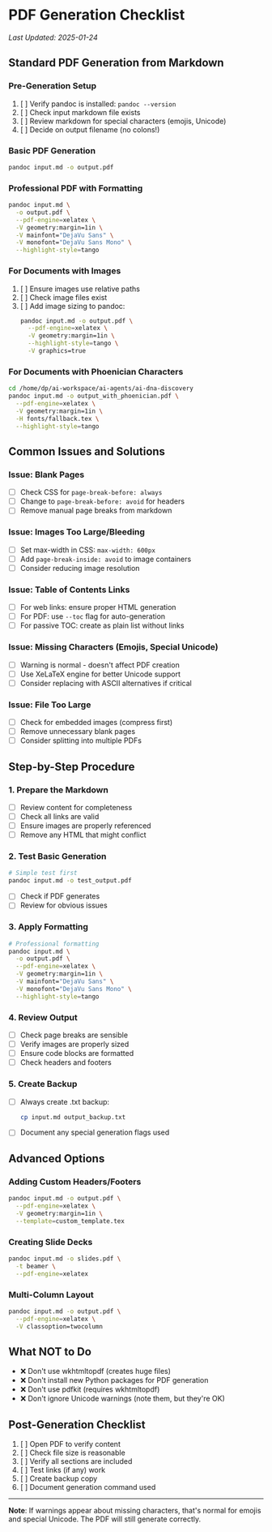 # PDF Generation Checklist

*Last Updated: 2025-01-24*

## Standard PDF Generation from Markdown

### Pre-Generation Setup
1. [ ] Verify pandoc is installed: `pandoc --version`
2. [ ] Check input markdown file exists
3. [ ] Review markdown for special characters (emojis, Unicode)
4. [ ] Decide on output filename (no colons!)

### Basic PDF Generation
```bash
pandoc input.md -o output.pdf
```

### Professional PDF with Formatting
```bash
pandoc input.md \
  -o output.pdf \
  --pdf-engine=xelatex \
  -V geometry:margin=1in \
  -V mainfont="DejaVu Sans" \
  -V monofont="DejaVu Sans Mono" \
  --highlight-style=tango
```

### For Documents with Images
1. [ ] Ensure images use relative paths
2. [ ] Check image files exist
3. [ ] Add image sizing to pandoc:
   ```bash
   pandoc input.md -o output.pdf \
     --pdf-engine=xelatex \
     -V geometry:margin=1in \
     --highlight-style=tango \
     -V graphics=true
   ```

### For Documents with Phoenician Characters
```bash
cd /home/dp/ai-workspace/ai-agents/ai-dna-discovery
pandoc input.md -o output_with_phoenician.pdf \
  --pdf-engine=xelatex \
  -V geometry:margin=1in \
  -H fonts/fallback.tex \
  --highlight-style=tango
```

## Common Issues and Solutions

### Issue: Blank Pages
- [ ] Check CSS for `page-break-before: always`
- [ ] Change to `page-break-before: avoid` for headers
- [ ] Remove manual page breaks from markdown

### Issue: Images Too Large/Bleeding
- [ ] Set max-width in CSS: `max-width: 600px`
- [ ] Add `page-break-inside: avoid` to image containers
- [ ] Consider reducing image resolution

### Issue: Table of Contents Links
- [ ] For web links: ensure proper HTML generation
- [ ] For PDF: use `--toc` flag for auto-generation
- [ ] For passive TOC: create as plain list without links

### Issue: Missing Characters (Emojis, Special Unicode)
- [ ] Warning is normal - doesn't affect PDF creation
- [ ] Use XeLaTeX engine for better Unicode support
- [ ] Consider replacing with ASCII alternatives if critical

### Issue: File Too Large
- [ ] Check for embedded images (compress first)
- [ ] Remove unnecessary blank pages
- [ ] Consider splitting into multiple PDFs

## Step-by-Step Procedure

### 1. Prepare the Markdown
- [ ] Review content for completeness
- [ ] Check all links are valid
- [ ] Ensure images are properly referenced
- [ ] Remove any HTML that might conflict

### 2. Test Basic Generation
```bash
# Simple test first
pandoc input.md -o test_output.pdf
```
- [ ] Check if PDF generates
- [ ] Review for obvious issues

### 3. Apply Formatting
```bash
# Professional formatting
pandoc input.md \
  -o output.pdf \
  --pdf-engine=xelatex \
  -V geometry:margin=1in \
  -V mainfont="DejaVu Sans" \
  -V monofont="DejaVu Sans Mono" \
  --highlight-style=tango
```

### 4. Review Output
- [ ] Check page breaks are sensible
- [ ] Verify images are properly sized
- [ ] Ensure code blocks are formatted
- [ ] Check headers and footers

### 5. Create Backup
- [ ] Always create .txt backup:
  ```bash
  cp input.md output_backup.txt
  ```
- [ ] Document any special generation flags used

## Advanced Options

### Adding Custom Headers/Footers
```bash
pandoc input.md -o output.pdf \
  --pdf-engine=xelatex \
  -V geometry:margin=1in \
  --template=custom_template.tex
```

### Creating Slide Decks
```bash
pandoc input.md -o slides.pdf \
  -t beamer \
  --pdf-engine=xelatex
```

### Multi-Column Layout
```bash
pandoc input.md -o output.pdf \
  --pdf-engine=xelatex \
  -V classoption=twocolumn
```

## What NOT to Do

- ❌ Don't use wkhtmltopdf (creates huge files)
- ❌ Don't install new Python packages for PDF generation
- ❌ Don't use pdfkit (requires wkhtmltopdf)
- ❌ Don't ignore Unicode warnings (note them, but they're OK)

## Post-Generation Checklist

1. [ ] Open PDF to verify content
2. [ ] Check file size is reasonable
3. [ ] Verify all sections are included
4. [ ] Test links (if any) work
5. [ ] Create backup copy
6. [ ] Document generation command used

---

**Note**: If warnings appear about missing characters, that's normal for emojis and special Unicode. The PDF will still generate correctly.